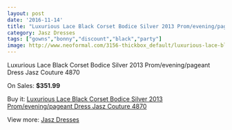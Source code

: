 ```yaml
---
layout: post
date: '2016-11-14'
title: "Luxurious Lace Black Corset Bodice Silver 2013 Prom/evening/pageant Dress Jasz Couture 4870"
category: Jasz Dresses
tags: ["gowns","bonny","discount","black","party"]
image: http://www.neoformal.com/3156-thickbox_default/luxurious-lace-black-corset-bodice-silver-2013-prom-evening-pageant-dress-jasz-couture-4870.jpg
---
```

Luxurious Lace Black Corset Bodice Silver 2013 Prom/evening/pageant Dress Jasz Couture 4870

On Sales: **$351.99**
<a href="https://www.neoformal.com/en/jasz-dresses/1179-luxurious-lace-black-corset-bodice-silver-2013-prom-evening-pageant-dress-jasz-couture-4870.html"><amp-img layout="responsive" width="600" height="600" src="//www.neoformal.com/3156-thickbox_default/luxurious-lace-black-corset-bodice-silver-2013-prom-evening-pageant-dress-jasz-couture-4870.jpg" alt="Luxurious Lace Black Corset Bodice Silver 2013 Prom/evening/pageant Dress Jasz Couture 4870 0" /></a>
<a href="https://www.neoformal.com/en/jasz-dresses/1179-luxurious-lace-black-corset-bodice-silver-2013-prom-evening-pageant-dress-jasz-couture-4870.html"><amp-img layout="responsive" width="600" height="600" src="//www.neoformal.com/3158-thickbox_default/luxurious-lace-black-corset-bodice-silver-2013-prom-evening-pageant-dress-jasz-couture-4870.jpg" alt="Luxurious Lace Black Corset Bodice Silver 2013 Prom/evening/pageant Dress Jasz Couture 4870 1" /></a>
<a href="https://www.neoformal.com/en/jasz-dresses/1179-luxurious-lace-black-corset-bodice-silver-2013-prom-evening-pageant-dress-jasz-couture-4870.html"><amp-img layout="responsive" width="600" height="600" src="//www.neoformal.com/3157-thickbox_default/luxurious-lace-black-corset-bodice-silver-2013-prom-evening-pageant-dress-jasz-couture-4870.jpg" alt="Luxurious Lace Black Corset Bodice Silver 2013 Prom/evening/pageant Dress Jasz Couture 4870 2" /></a>

Buy it: [Luxurious Lace Black Corset Bodice Silver 2013 Prom/evening/pageant Dress Jasz Couture 4870](https://www.neoformal.com/en/jasz-dresses/1179-luxurious-lace-black-corset-bodice-silver-2013-prom-evening-pageant-dress-jasz-couture-4870.html "Luxurious Lace Black Corset Bodice Silver 2013 Prom/evening/pageant Dress Jasz Couture 4870")

View more: [Jasz Dresses](https://www.neoformal.com/en/13-jasz-dresses "Jasz Dresses")